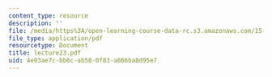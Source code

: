 ```yaml
---
content_type: resource
description: ''
file: /media/https%3A/open-learning-course-data-rc.s3.amazonaws.com/15-565j-integrating-esystems-global-information-systems-spring-2002/4e03ae7cbb6cab580f83a866ba8d95e7_lecture23.pdf
file_type: application/pdf
resourcetype: Document
title: lecture23.pdf
uid: 4e03ae7c-bb6c-ab58-0f83-a866ba8d95e7
---
```

